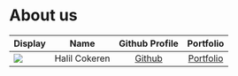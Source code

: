# About us

Display | Name | Github Profile | Portfolio 
--------|:----:|:--------------:|:---------:
![](https://i.imgur.com/sh7qj1m.jpeg) | Halil Cokeren | [Github](https://github.com/Sheeeesh-code) | [Portfolio](docs/team/halilcokeren.md)

